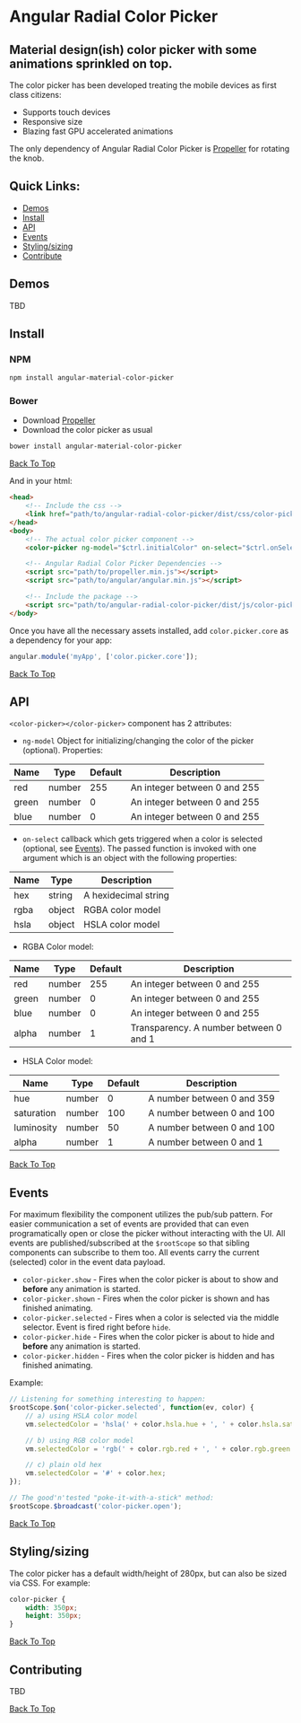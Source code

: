 # Angular Radial Color Picker

## Material design(ish) color picker with some animations sprinkled on top.

The color picker has been developed treating the mobile devices as first class citizens:
* Supports touch devices
* Responsive size
* Blazing fast GPU accelerated animations

The only dependency of Angular Radial Color Picker is [Propeller](https://github.com/PixelsCommander/Propeller) for rotating the knob.

## Quick Links:

* [Demos](#user-content-demos)
* [Install](#user-content-install)
* [API](#user-content-api)
* [Events](#user-content-events)
* [Styling/sizing](#user-content-stylingsizing)
* [Contribute](#user-content-contributing)

## <a name="demos">Demos</a>
TBD

## <a name="install">Install</a>

### NPM
```bash
npm install angular-material-color-picker
```

### Bower
- Download [Propeller](https://github.com/PixelsCommander/Propeller)
- Download the color picker as usual
```bash
bower install angular-material-color-picker
```

[Back To Top](#user-content-quick-links)

And in your html:

```html
<head>
    <!-- Include the css -->
    <link href="path/to/angular-radial-color-picker/dist/css/color-picker.min.css" rel="stylesheet">
</head>
<body>
    <!-- The actual color picker component -->
    <color-picker ng-model="$ctrl.initialColor" on-select="$ctrl.onSelect(color)"></color-picker>

    <!-- Angular Radial Color Picker Dependencies -->
    <script src="path/to/propeller.min.js"></script>
    <script src="path/to/angular/angular.min.js"></script>

    <!-- Include the package -->
    <script src="path/to/angular-radial-color-picker/dist/js/color-picker.min.js"></script>
</body>
```

Once you have all the necessary assets installed, add `color.picker.core` as a dependency for your app:
```javascript
angular.module('myApp', ['color.picker.core']);
```

[Back To Top](#user-content-quick-links)

## <a name="api">API</a>
`<color-picker></color-picker>` component has 2 attributes:

- `ng-model` Object for initializing/changing the color of the picker (optional). Properties:

| Name  | Type   | Default | Description |
|-------|--------|---------|------------------------------|
| red   | number | 255     | An integer between 0 and 255 |
| green | number | 0       | An integer between 0 and 255 |
| blue  | number | 0       | An integer between 0 and 255 |

- `on-select` callback which gets triggered when a color is selected (optional, see [Events](#user-content-events)). The passed function is invoked with one argument which is an object with the following properties:

| Name  | Type   | Description                  |
|-------|--------|------------------------------|
| hex   | string | A hexidecimal string         |
| rgba  | object | RGBA color model             |
| hsla  | object | HSLA color model             |

- RGBA Color model:

| Name  | Type   | Default | Description |
|-------|--------|---------|-------------|
| red   | number | 255     | An integer between 0 and 255 |
| green | number | 0       | An integer between 0 and 255 |
| blue  | number | 0       | An integer between 0 and 255 |
| alpha | number | 1       | Transparency. A number between 0 and 1 |

- HSLA Color model:

| Name       | Type   | Default | Description |
|------------|--------|---------|-------------|
| hue        | number | 0       | A number between 0 and 359 |
| saturation | number | 100     | A number between 0 and 100 |
| luminosity | number | 50      | A number between 0 and 100 |
| alpha      | number | 1       | A number between 0 and 1 |

[Back To Top](#user-content-quick-links)

## <a name="events">Events</a>

For maximum flexibility the component utilizes the pub/sub pattern. For easier communication a set of events are provided that can even programatically open or close the picker without interacting with the UI. All events are published/subscribed at the `$rootScope` so that sibling components can subscribe to them too. All events carry the current (selected) color in the event data payload.

* `color-picker.show` - Fires when the color picker is about to show and **before** any animation is started.
* `color-picker.shown` - Fires when the color picker is shown and has finished animating.
* `color-picker.selected` - Fires when a color is selected via the middle selector. Event is fired right before `hide`.
* `color-picker.hide` - Fires when the color picker is about to hide and **before** any animation is started.
* `color-picker.hidden` - Fires when the color picker is hidden and has finished animating.

Example:
```javascript
// Listening for something interesting to happen:
$rootScope.$on('color-picker.selected', function(ev, color) {
    // a) using HSLA color model
    vm.selectedColor = 'hsla(' + color.hsla.hue + ', ' + color.hsla.saturation + '%, ' + color.hsla.luminosity + '%, ' + color.hsla.alpha + ')';

    // b) using RGB color model
    vm.selectedColor = 'rgb(' + color.rgb.red + ', ' + color.rgb.green + ', ' + color.rgb.blue + ')';

    // c) plain old hex
    vm.selectedColor = '#' + color.hex;
});

// The good'n'tested "poke-it-with-a-stick" method:
$rootScope.$broadcast('color-picker.open');
```

[Back To Top](#user-content-quick-links)

## <a name="styling">Styling/sizing</a>

The color picker has a default width/height of 280px, but can also be sized via CSS. For example:
```css
color-picker {
    width: 350px;
    height: 350px;
}
```

[Back To Top](#user-content-quick-links)

## Contributing
TBD

[Back To Top](#user-content-quick-links)
